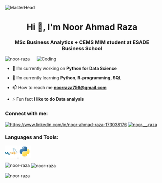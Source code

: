 ![MasterHead](https://media.licdn.com/dms/image/v2/C4D16AQFz6DpNALWFFQ/profile-displaybackgroundimage-shrink_200_800/profile-displaybackgroundimage-shrink_200_800/0/1614689826083?e=2147483647&v=beta&t=4mvZLQAnvWWuOlQ9XibuqOg3EizMjVrKaWH1xuM2D5M) 

<h1 align="center">Hi 👋, I'm Noor Ahmad Raza</h1> 
<h3 align="center">MSc Business Analytics + CEMS MIM student at ESADE Business School</h3> 
<img align="right" alt="Coding" width="400" src="[https://i.pinimg.com/originals/e1/f3/41/e1f3413bf5036045713341394f617225.gif](https://cdn.dribbble.com/users/1162077/screenshots/3848914/programmer.gif)”>

 
<p align="left"> <img src="https://komarev.com/ghpvc/?username=noor-raza&label=Profile%20views&color=0e75b6&style=flat" alt="noor-raza" /> </p> 
 
- 🔭 I’m currently working on **Python for Data Science** 
 
- 🌱 I’m currently learning **Python, R-programming, SQL** 
 
- 📫 How to reach me **noorraza756@gmail.com** 
 
- ⚡ Fun fact **I like to do Data analysis** 
 
<h3 align="left">Connect with me:</h3> 
<p align="left"> 
<a href="https://linkedin.com/in/https://www.linkedin.com/in/noor-ahmad-raza-173038176" target="blank"><img align="center" src="https://raw.githubusercontent.com/rahuldkjain/github-profile-readme-generator/master/src/images/icons/Social/linked-in-alt.svg" alt="https://www.linkedin.com/in/noor-ahmad-raza-173038176" height="30" width="40" /></a> 
<a href="https://instagram.com/noor.__.raza" target="blank"><img align="center" src="https://raw.githubusercontent.com/rahuldkjain/github-profile-readme-generator/master/src/images/icons/Social/instagram.svg" alt="noor.__.raza" height="30" width="40" /></a> 
</p> 
 
<h3 align="left">Languages and Tools:</h3> 
<p align="left"> <a href="https://www.mysql.com/" target="_blank" rel="noreferrer"> <img src="https://raw.githubusercontent.com/devicons/devicon/master/icons/mysql/mysql-original-wordmark.svg" alt="mysql" width="40" height="40"/> </a> <a href="https://www.python.org" target="_blank" rel="noreferrer"> <img src="https://raw.githubusercontent.com/devicons/devicon/master/icons/python/python-original.svg" alt="python" width="40" height="40"/> </a> </p> 
 
<p><img align="left" src="https://github-readme-stats.vercel.app/api/top-langs?username=noor-raza&show_icons=true&locale=en&layout=compact" alt="noor-raza" /></p> 
 
<p>&nbsp;<img align="center" src="https://github-readme-stats.vercel.app/api?username=noor-raza&show_icons=true&locale=en" alt="noor-raza" /></p> 
 
<p><img align="center" src="https://github-readme-streak-stats.herokuapp.com/?user=noor-raza&" alt="noor-raza" /></p> 

